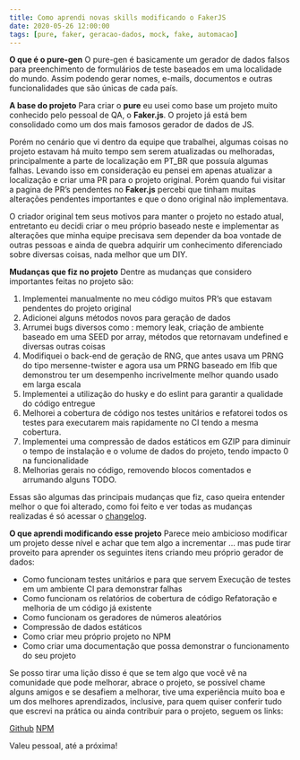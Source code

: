 ```yaml
---
title: Como aprendi novas skills modificando o FakerJS
date: 2020-05-26 12:00:00
tags: [pure, faker, geracao-dados, mock, fake, automacao]
---
```

**O que é o pure-gen**
O pure-gen é basicamente um gerador de dados falsos para preenchimento de formulários de teste baseados em uma localidade do mundo. Assim podendo gerar nomes, e-mails, documentos e outras funcionalidades que são únicas de cada país.

<!-- more -->

**A base do projeto**
Para criar o **pure** eu usei como base um projeto muito conhecido pelo pessoal de QA, o **Faker.js**. O projeto já está bem consolidado como um dos mais famosos gerador de dados de JS.

Porém no cenário que vi dentro da equipe que trabalhei, algumas coisas no projeto estavam há muito tempo sem serem atualizadas ou melhoradas, principalmente a parte de localização em PT_BR que possuía algumas falhas. Levando isso em consideração eu pensei em apenas atualizar a localização e criar uma PR para o projeto original. Porém quando fui visitar a pagina de PR’s pendentes no **Faker.js** percebi que tinham muitas alterações pendentes importantes e que o dono original não implementava.

O criador original tem seus motivos para manter o projeto no estado atual, entretanto eu decidi criar o meu próprio baseado neste e implementar as alterações que minha equipe precisava sem depender da boa vontade de outras pessoas e ainda de quebra adquirir um conhecimento diferenciado sobre diversas coisas, nada melhor que um DIY.

**Mudanças que fiz no projeto**
Dentre as mudanças que considero importantes feitas no projeto são:
1. Implementei manualmente no meu código muitos PR’s que estavam pendentes do projeto original
2. Adicionei alguns métodos novos para geração de dados
3. Arrumei bugs diversos como : memory leak, criação de ambiente baseado em uma SEED por array, métodos que retornavam undefined e diversas outras coisas
4. Modifiquei o back-end de geração de RNG, que antes usava um PRNG do tipo mersenne-twister e agora usa um PRNG baseado em lfib que demonstrou ter um desempenho incrivelmente melhor quando usado em larga escala
5. Implementei a utilização do husky e do eslint para garantir a qualidade do código entregue
6. Melhorei a cobertura de código nos testes unitários e refatorei todos os testes para executarem mais rapidamente no CI tendo a mesma cobertura.
7. Implementei uma compressão de dados estáticos em GZIP para diminuir o tempo de instalação e o volume de dados do projeto, tendo impacto 0 na funcionalidade
8. Melhorias gerais no código, removendo blocos comentados e arrumando alguns TODO.

Essas são algumas das principais mudanças que fiz, caso queira entender melhor o que foi alterado, como foi feito e ver todas as mudanças realizadas é só acessar o [changelog](https://github.com/armindojr/pure-gen/blob/master/CHANGELOG.md).

**O que aprendi modificando esse projeto**
Parece meio ambicioso modificar um projeto desse nível e achar que tem algo a incrementar … mas pude tirar proveito para aprender os seguintes itens criando meu próprio gerador de dados:

- Como funcionam testes unitários e para que servem
Execução de testes em um ambiente CI para demonstrar falhas
- Como funcionam os relatórios de cobertura de código
Refatoração e melhoria de um código já existente
- Como funcionam os geradores de números aleatórios
- Compressão de dados estáticos
- Como criar meu próprio projeto no NPM
- Como criar uma documentação que possa demonstrar o funcionamento do seu projeto

Se posso tirar uma lição disso é que se tem algo que você vê na comunidade que pode melhorar, abrace o projeto, se possível chame alguns amigos e se desafiem a melhorar, tive uma experiência muito boa e um dos melhores aprendizados, inclusive, para quem quiser conferir tudo que escrevi na prática ou ainda contribuir para o projeto, seguem os links:

[Github](https://github.com/armindojr/pure-gen)
[NPM](https://www.npmjs.com/package/pure-gen)

Valeu pessoal, até a próxima!